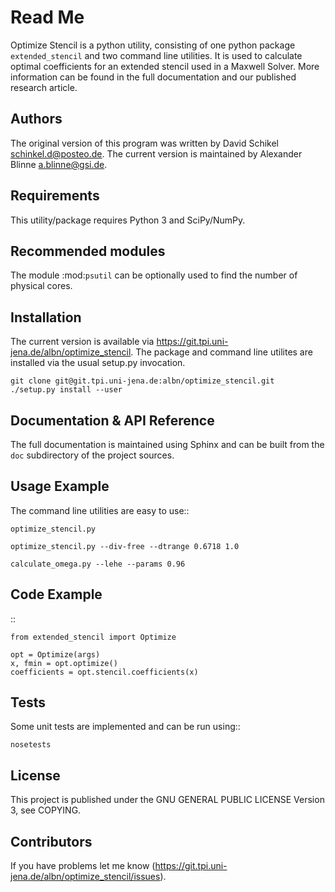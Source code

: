 
Read Me
=======

Optimize Stencil is a python utility, consisting of one python package `extended_stencil` and two command line utilities.
It is used to calculate optimal coefficients for an extended stencil used in a Maxwell Solver.
More information can be found in the full documentation and our published research article.


Authors
-------

The original version of this program was written by David Schikel <schinkel.d@posteo.de>.
The current version is maintained by Alexander Blinne <a.blinne@gsi.de>.


Requirements
------------

This utility/package requires Python 3 and SciPy/NumPy.


Recommended modules
-------------------

The module :mod:`psutil` can be optionally used to find the number of physical cores.


Installation
------------

The current version is available via https://git.tpi.uni-jena.de/albn/optimize_stencil.
The package and command line utilites are installed via the usual setup.py invocation.

    git clone git@git.tpi.uni-jena.de:albn/optimize_stencil.git
    ./setup.py install --user


Documentation & API Reference
-----------------------------

The full documentation is maintained using Sphinx and can be built from the `doc` subdirectory of the project sources.


Usage Example
-------------

The command line utilities are easy to use::

    optimize_stencil.py

    optimize_stencil.py --div-free --dtrange 0.6718 1.0

    calculate_omega.py --lehe --params 0.96


Code Example
------------

::

    from extended_stencil import Optimize

    opt = Optimize(args)
    x, fmin = opt.optimize()
    coefficients = opt.stencil.coefficients(x)


Tests
-----

Some unit tests are implemented and can be run using::

    nosetests


License
-------

This project is published under the GNU GENERAL PUBLIC LICENSE Version 3, see COPYING.



Contributors
------------

If you have problems let me know (https://git.tpi.uni-jena.de/albn/optimize_stencil/issues).

